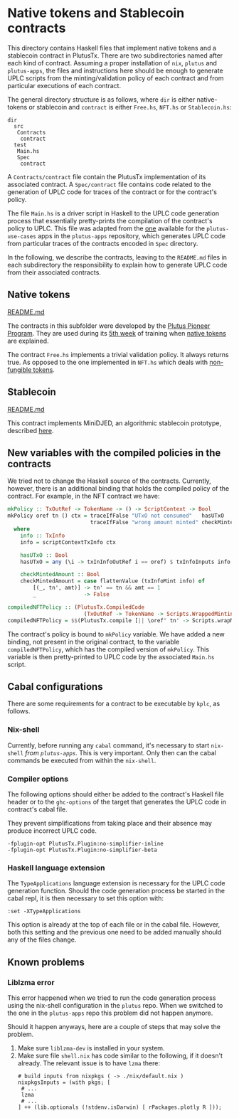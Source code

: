 # Native tokens and Stablecoin contracts 

This directory contains Haskell files that implement native tokens and
a stablecoin contract in PlutusTx. There are two subdirectories named
after each kind of contract. Assuming a proper installation of `nix`,
`plutus` and `plutus-apps`, the files and instructions here should be
enough to generate UPLC scripts from the minting/validation policy of
each contract and from particular executions of each contract. 

The general directory structure is as follows, where `dir` is either
native-tokens or stablecoin and `contract` is either `Free.hs`,
`NFT.hs` or `Stablecoin.hs`:
```
dir
  src
   Contracts
    contract
  test
   Main.hs
   Spec
    contract
``` 

A `Contracts/contract` file contain the PlutusTx implementation of its
associated contract. A `Spec/contract` file contains code related to the
generation of UPLC code for traces of the contract or for the
contract's policy. 

The file `Main.hs` is a driver script in Haskell to the UPLC code
generation process that essentially pretty-prints the compilation of
the contract's policy to UPLC. This file was adapted from the [one](
https://github.com/input-output-hk/plutus-apps/blob/main/plutus-use-cases/scripts/Main.hs)
available for the `plutus-use-cases` apps in the `plutus-apps`
repository, which generates UPLC code from particular traces of the
contracts encoded in `Spec` directory.

In the following, we describe the contracts, leaving to the
`README.md` files in each subdirectory the responsibility to explain how to
generate UPLC code from their associated contracts.

## Native tokens

[README.md](native-tokens/README.md)

The contracts in this subfolder were developed by the [Plutus Pioneer
Program](https://github.com/input-output-hk/plutus-pioneer-program).
They are used during its [5th
week](https://github.com/input-output-hk/plutus-pioneer-program) of
training when [native tokens](https://docs.cardano.org/native-tokens/learn) are explained.

The contract `Free.hs` implements a trivial validation policy. It
always returns true. As opposed to the one implemented in `NFT.hs`
which deals with [non-fungible tokens](https://developers.cardano.org/docs/native-tokens/minting-nfts/). 

## Stablecoin

[README.md](stablecoin/README.md)

This contract implements MiniDJED, an algorithmic stablecoin
prototype, described [here](https://developers.cardano.org/docs/native-tokens/minting-nfts/). 

## New variables with the compiled policies in the contracts

We tried not to change the Haskell source of the contracts. Currently,
however, there is an additional binding that holds the compiled policy of the contract. For example, in the NFT contract we have:
```haskell
mkPolicy :: TxOutRef -> TokenName -> () -> ScriptContext -> Bool
mkPolicy oref tn () ctx = traceIfFalse "UTxO not consumed"   hasUTxO           &&
                          traceIfFalse "wrong amount minted" checkMintedAmount
  where
    info :: TxInfo
    info = scriptContextTxInfo ctx

    hasUTxO :: Bool
    hasUTxO = any (\i -> txInInfoOutRef i == oref) $ txInfoInputs info

    checkMintedAmount :: Bool
    checkMintedAmount = case flattenValue (txInfoMint info) of
        [(_, tn', amt)] -> tn' == tn && amt == 1
        _               -> False

compiledNFTPolicy :: (PlutusTx.CompiledCode
                        (TxOutRef -> TokenName -> Scripts.WrappedMintingPolicyType))
compiledNFTPolicy = $$(PlutusTx.compile [|| \oref' tn' -> Scripts.wrapMintingPolicy $ mkPolicy oref' tn' ||])
```

The contract's policy is bound to `mkPolicy` variable. We have added a
new binding, not present in the original contract, to the variable
`compiledNFTPolicy`, which has the compiled version of `mkPolicy`. This
variable is then pretty-printed to UPLC code by the associated
`Main.hs` script.

## Cabal configurations

There are some requirements for a contract to be executable by `kplc`,
as follows.

### Nix-shell

Currently, before running any `cabal` command, it's necessary to start
`nix-shell` _from `plutus-apps`_. This is very important. Only
then can the cabal commands be executed from within the `nix-shell`.

### Compiler options

The following options should either be added to the contract's Haskell
file header or to the `ghc-options` of the target that generates the
UPLC code in contract's cabal file.

They prevent simplifications from taking place and their absence may
produce incorrect UPLC code.
```
-fplugin-opt PlutusTx.Plugin:no-simplifier-inline
-fplugin-opt PlutusTx.Plugin:no-simplifier-beta
```

### Haskell language extension

The `TypeApplications` language extension is necessary for the UPLC code
generation function. Should the code generation process be started in
the cabal repl, it is then necessary to set this option with:
```
:set -XTypeApplications
```

This option is already at the top of each file or in the cabal
file. However, both this setting and the previous one need to be added
manually should any of the files change.

## Known problems

### Liblzma error
   
This error happened when we tried to run the code generation process
using the nix-shell configuration in the `plutus` repo. When we
switched to the one in the `plutus-apps` repo this problem did not
happen anymore.

Should it happen anyways, here are a couple of steps that may solve
the problem.
1. Make sure `liblzma-dev` is installed in your system. 
2. Make sure file `shell.nix` has code similar to the following, if
   it doesn't already. The relevant issue is to have `lzma` there: 
   ```shell
   # build inputs from nixpkgs ( -> ./nix/default.nix )
   nixpkgsInputs = (with pkgs; [
    # ...
    lzma
    # ...
   ] ++ (lib.optionals (!stdenv.isDarwin) [ rPackages.plotly R ]));
   ```
